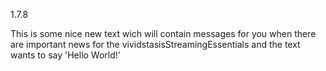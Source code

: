 1.7.8

This is some nice new text wich will contain messages for you when there are important news for the vividstasisStreamingEssentials and the text wants to say 'Hello World!'
